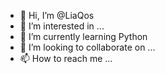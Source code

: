 - 👋 Hi, I’m @LiaQos
- 👀 I’m interested in ...
- 🌱 I’m currently learning Python
- 💞️ I’m looking to collaborate on ...
- 📫 How to reach me ...

<!---
LiaQos/LiaQos is a ✨ special ✨ repository because its `README.md` (this file) appears on your GitHub profile.
You can click the Preview link to take a look at your changes.
--->
